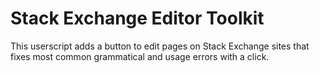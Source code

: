 Stack Exchange Editor Toolkit
=============================

This userscript adds a button to edit pages on Stack Exchange sites that fixes most common grammatical and usage errors with a click.
